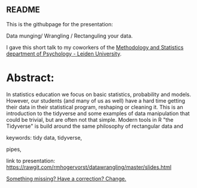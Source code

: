 ## README
This is the githubpage for the presentation:

Data munging/ Wrangling / Rectanguling your data.

I gave this short talk to my coworkers of the [Methodology and Statistics department of Psychology - Leiden University](https://www.universiteitleiden.nl/en/social-behavioural-sciences/psychology/methodology-and-statistics).


# Abstract:
In statistics education we focus on basic statistics, probability
and models. However, our students (and many of us as well)
have a hard time getting
their data in their statistical program, reshaping or cleaning it.
This is an introduction to the tidyverse and some examples of data 
manipulation that could be trivial, but are often not that simple.
Modern tools in R "the Tidyverse" is build around the same philosophy
of rectangular data and 

keywords: tidy data, tidyverse, 

pipes, 

link to presentation: <https://rawgit.com/rmhogervorst/datawrangling/master/slides.html> 

[Something missing? Have a correction? Change. ](https://github.com/RMHogervorst/datawrangling/edit/master/README.md)